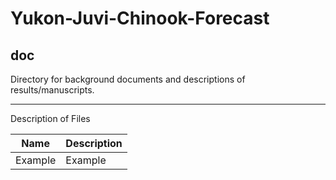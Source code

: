 # Yukon-Juvi-Chinook-Forecast
## doc
Directory for background documents and descriptions of results/manuscripts.

***
Description of Files

Name                                    | Description
----------------------------------------|--------------------------------
Example                                 | Example

